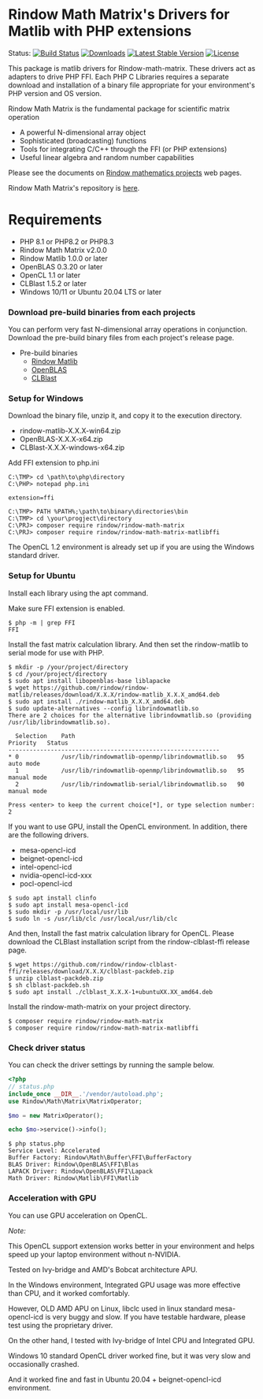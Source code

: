 Rindow Math Matrix's Drivers for Matlib with PHP extensions
===========================================================
Status:
[![Build Status](https://github.com/rindow/rindow-math-matrix-matlibffi/workflows/tests/badge.svg)](https://github.com/rindow/rindow-math-matrix-matlibffi/actions)
[![Downloads](https://img.shields.io/packagist/dt/rindow/rindow-math-matrix-matlibffi)](https://packagist.org/packages/rindow/rindow-math-matrix-matlibffi)
[![Latest Stable Version](https://img.shields.io/packagist/v/rindow/rindow-math-matrix-matlibffi)](https://packagist.org/packages/rindow/rindow-math-matrix-matlibffi)
[![License](https://img.shields.io/packagist/l/rindow/rindow-math-matrix-matlibffi)](https://packagist.org/packages/rindow/rindow-math-matrix-matlibffi)

This package is matlib drivers for Rindow-math-matrix. These drivers act as adapters to drive PHP FFI. Each PHP C Libraries requires a separate download and installation of a binary file appropriate for your environment's PHP version and OS version.

Rindow Math Matrix is the fundamental package for scientific matrix operation

- A powerful N-dimensional array object
- Sophisticated (broadcasting) functions
- Tools for integrating C/C++ through the FFI (or PHP extensions)
- Useful linear algebra and random number capabilities

Please see the documents on [Rindow mathematics projects](https://rindow.github.io/mathematics/) web pages.

Rindow Math Matrix's repository is [here](https://github.com/rindow/rindow-math-matrix/).

Requirements
============

- PHP 8.1 or PHP8.2 or PHP8.3
- Rindow Math Matrix v2.0.0
- Rindow Matlib 1.0.0 or later
- OpenBLAS 0.3.20 or later
- OpenCL 1.1 or later
- CLBlast 1.5.2 or later
- Windows 10/11 or Ubuntu 20.04 LTS or later

### Download pre-build binaries from each projects

You can perform very fast N-dimensional array operations in conjunction.
Download the pre-build binary files from each project's release page.

- Pre-build binaries
  - [Rindow Matlib](https://github.com/rindow/rindow-matlib/releases)
  - [OpenBLAS](https://github.com/xianyi/OpenBLAS/releases)
  - [CLBlast](https://github.com/CNugteren/CLBlast/releases)

### Setup for Windows

Download the binary file, unzip it, and copy it to the execution directory.

- rindow-matlib-X.X.X-win64.zip
- OpenBLAS-X.X.X-x64.zip
- CLBlast-X.X.X-windows-x64.zip


Add FFI extension to php.ini

```shell
C:\TMP> cd \path\to\php\directory
C:\PHP> notepad php.ini

extension=ffi
```

```shell
C:\TMP> PATH %PATH%;\path\to\binary\directories\bin
C:\TMP> cd \your\progject\directory
C:\PRJ> composer require rindow/rindow-math-matrix
C:\PRJ> composer require rindow/rindow-math-matrix-matlibffi
```

The OpenCL 1.2 environment is already set up if you are using the Windows standard driver.


### Setup for Ubuntu

Install each library using the apt command.

Make sure FFI extension is enabled.
```shell
$ php -m | grep FFI
FFI
```

Install the fast matrix calculation library.
And then set the rindow-matlib to serial mode for use with PHP.
```shell
$ mkdir -p /your/project/directory
$ cd /your/project/directory
$ sudo apt install libopenblas-base liblapacke
$ wget https://github.com/rindow/rindow-matlib/releases/download/X.X.X/rindow-matlib_X.X.X_amd64.deb
$ sudo apt install ./rindow-matlib_X.X.X_amd64.deb
$ sudo update-alternatives --config librindowmatlib.so
There are 2 choices for the alternative librindowmatlib.so (providing /usr/lib/librindowmatlib.so).

  Selection    Path                                             Priority   Status
------------------------------------------------------------
* 0            /usr/lib/rindowmatlib-openmp/librindowmatlib.so   95        auto mode
  1            /usr/lib/rindowmatlib-openmp/librindowmatlib.so   95        manual mode
  2            /usr/lib/rindowmatlib-serial/librindowmatlib.so   90        manual mode

Press <enter> to keep the current choice[*], or type selection number: 2
```

If you want to use GPU, install the OpenCL environment.
In addition, there are the following drivers.

- mesa-opencl-icd
- beignet-opencl-icd
- intel-opencl-icd
- nvidia-opencl-icd-xxx
- pocl-opencl-icd

```shell
$ sudo apt install clinfo
$ sudo apt install mesa-opencl-icd
$ sudo mkdir -p /usr/local/usr/lib
$ sudo ln -s /usr/lib/clc /usr/local/usr/lib/clc
```

And then, Install the fast matrix calculation library for OpenCL.
Please download the CLBlast installation script from the rindow-clblast-ffi release page.

```shell
$ wget https://github.com/rindow/rindow-clblast-ffi/releases/download/X.X.X/clblast-packdeb.zip
$ unzip clblast-packdeb.zip
$ sh clblast-packdeb.sh
$ sudo apt install ./clblast_X.X.X-1+ubuntuXX.XX_amd64.deb
```

Install the rindow-math-matrix on your project directory.
```shell
$ composer require rindow/rindow-math-matrix
$ composer require rindow/rindow-math-matrix-matlibffi
```

### Check driver status
You can check the driver settings by running the sample below.
```php
<?php
// status.php
include_once __DIR__.'/vendor/autoload.php';
use Rindow\Math\Matrix\MatrixOperator;

$mo = new MatrixOperator();

echo $mo->service()->info();
```

```shell
$ php status.php
Service Level: Accelerated
Buffer Factory: Rindow\Math\Buffer\FFI\BufferFactory
BLAS Driver: Rindow\OpenBLAS\FFI\Blas
LAPACK Driver: Rindow\OpenBLAS\FFI\Lapack
Math Driver: Rindow\Matlib\FFI\Matlib
```

### Acceleration with GPU

You can use GPU acceleration on OpenCL.

*Note:*

This OpenCL support extension works better in your environment and helps speed up your laptop environment without n-NVIDIA.

Tested on Ivy-bridge and AMD's Bobcat architecture APU.

In the Windows environment, Integrated GPU usage was more effective than CPU, and it worked comfortably.

However, OLD AMD APU on Linux, libclc used in linux standard mesa-opencl-icd is very buggy and slow.
If you have testable hardware, please test using the proprietary driver.

On the other hand, I tested with Ivy-bridge of Intel CPU and Integrated GPU.

Windows 10 standard OpenCL driver worked fine, but it was very slow and occasionally crashed.

And it worked fine and fast in Ubuntu 20.04 + beignet-opencl-icd environment.
